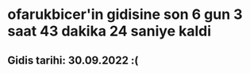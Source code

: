 # ofarukbicer'in gidisine son 6 gun 3 saat 43 dakika 24 saniye kaldi

## Gidis tarihi: 30.09.2022 :(
